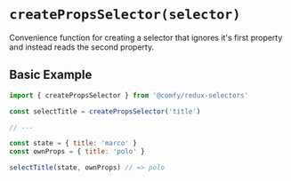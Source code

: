 # `createPropsSelector(selector)`

Convenience function for creating a selector that ignores it's first property and instead reads the second property.

## Basic Example

```js
import { createPropsSelector } from '@comfy/redux-selectors'

const selectTitle = createPropsSelector('title')

// ---

const state = { title: 'marco' }
const ownProps = { title: 'polo' }

selectTitle(state, ownProps) // => polo
```
